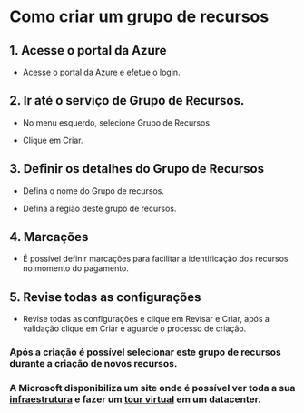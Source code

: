 # Como criar um grupo de recursos

## 1. Acesse o portal da Azure

- Acesse o [portal da Azure](portal.azure.com) e efetue o login.

## 2. Ir até o serviço de Grupo de Recursos.

- No menu esquerdo, selecione Grupo de Recursos.

- Clique em Criar.

## 3. Definir os detalhes do Grupo de Recursos

- Defina o nome do Grupo de recursos.

- Defina a região deste grupo de recursos.

## 4. Marcações

- É possível definir marcações para facilitar a identificação dos recursos no momento do pagamento.

## 5. Revise todas as configurações

- Revise todas as configurações e clique em Revisar e Criar, após a validação clique em Criar e aguarde o processo de criação.

### Após a criação é possível selecionar este grupo de recursos durante a criação de novos recursos.

### A Microsoft disponibiliza um site onde é possível ver toda a sua [infraestrutura](https://azure.microsoft.com/pt-br/explore/global-infrastructure) e fazer um [tour virtual](https://datacenters.microsoft.com/globe/explore/) em um datacenter.
